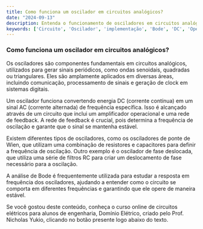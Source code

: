 ```yaml
---
title: Como funciona um oscilador em circuitos analógicos?
date: "2024-09-13"
description: Entenda o funcionamento de osciladores em circuitos analógicos e sua importância.
keywords: ['Circuito', 'Oscilador', 'implementação', 'Bode', 'DC', 'Operacional', 'ponte']
---
```


### Como funciona um oscilador em circuitos analógicos?

Os osciladores são componentes fundamentais em circuitos analógicos, utilizados para gerar sinais periódicos, como ondas senoidais, quadradas ou triangulares. Eles são amplamente aplicados em diversas áreas, incluindo comunicação, processamento de sinais e geração de clock em sistemas digitais.

Um oscilador funciona convertendo energia DC (corrente contínua) em um sinal AC (corrente alternada) de frequência específica. Isso é alcançado através de um circuito que inclui um amplificador operacional e uma rede de feedback. A rede de feedback é crucial, pois determina a frequência de oscilação e garante que o sinal se mantenha estável.

Existem diferentes tipos de osciladores, como os osciladores de ponte de Wien, que utilizam uma combinação de resistores e capacitores para definir a frequência de oscilação. Outro exemplo é o oscilador de fase deslocada, que utiliza uma série de filtros RC para criar um deslocamento de fase necessário para a oscilação.

A análise de Bode é frequentemente utilizada para estudar a resposta em frequência dos osciladores, ajudando a entender como o circuito se comporta em diferentes frequências e garantindo que ele opere de maneira estável.

Se você gostou deste conteúdo, conheça o curso online de circuitos elétricos para alunos de engenharia, Domínio Elétrico, criado pelo Prof. Nicholas Yukio, clicando no botão presente logo abaixo do texto.